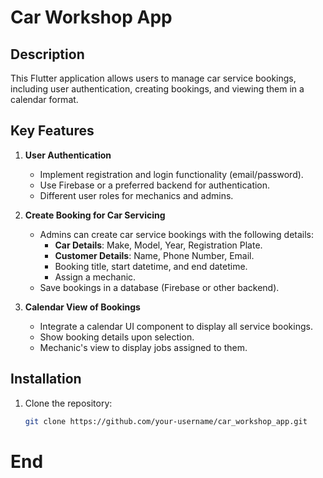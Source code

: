 # Car Workshop App

## Description

This Flutter application allows users to manage car service bookings, including user authentication, creating bookings, and viewing them in a calendar format.

## Key Features

1. **User Authentication**
   - Implement registration and login functionality (email/password).
   - Use Firebase or a preferred backend for authentication.
   - Different user roles for mechanics and admins.

2. **Create Booking for Car Servicing**
   - Admins can create car service bookings with the following details:
     - **Car Details**: Make, Model, Year, Registration Plate.
     - **Customer Details**: Name, Phone Number, Email.
     - Booking title, start datetime, and end datetime.
     - Assign a mechanic.
   - Save bookings in a database (Firebase or other backend).

3. **Calendar View of Bookings**
   - Integrate a calendar UI component to display all service bookings.
   - Show booking details upon selection.
   - Mechanic's view to display jobs assigned to them.

## Installation

1. Clone the repository:
   ```bash
   git clone https://github.com/your-username/car_workshop_app.git
# End

 
